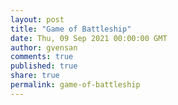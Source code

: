 ```yaml
---
layout: post
title: "Game of Battleship"
date: Thu, 09 Sep 2021 00:00:00 GMT
author: gvensan
comments: true
published: true
share: true
permalink: game-of-battleship
---
```


